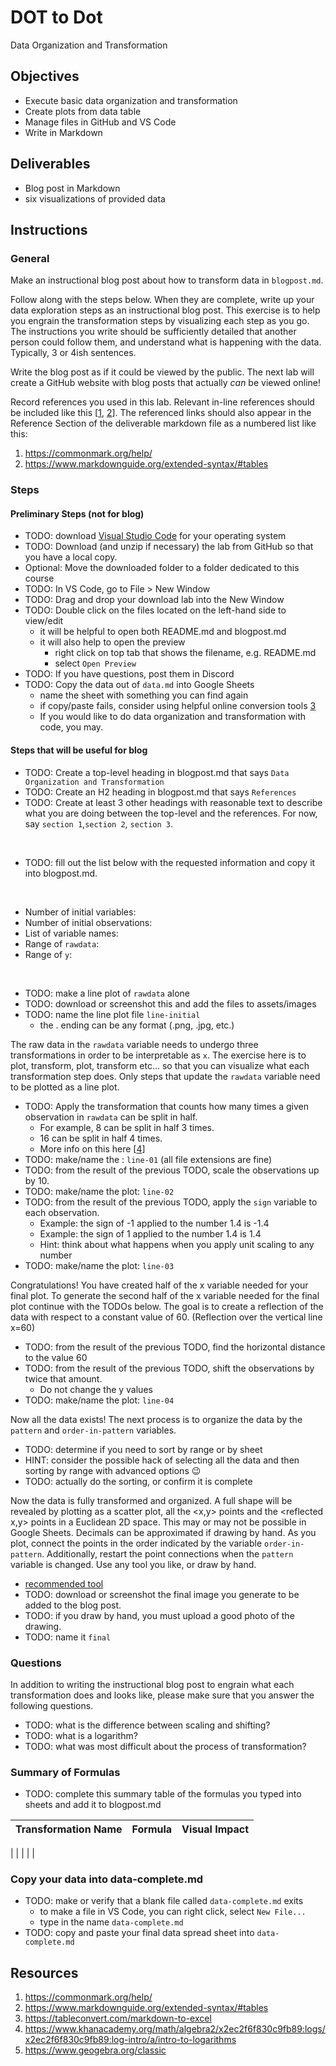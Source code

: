 # DOT to Dot

Data Organization and Transformation

## Objectives

- Execute basic data organization and transformation
- Create plots from data table
- Manage files in GitHub and VS Code
- Write in Markdown

## Deliverables

- Blog post in Markdown
- six visualizations of provided data

## Instructions

### General

Make an instructional blog post about how to transform data in `blogpost.md`.

Follow along with the steps below. When they are complete, write up
your data exploration steps as an instructional blog post. This
exercise is to help you engrain the transformation steps by visualizing
each step as you go. The instructions you write should be sufficiently
detailed that another person could follow them, and understand what
is happening with the data. Typically, 3 or 4ish sentences.

Write the blog post as if it could be viewed by the public. The
next lab will create a GitHub website with blog posts that actually
_can_ be viewed online!

Record references you used in this lab.
Relevant in-line references should be included like this
[[1](https://commonmark.org/help/),
[2](https://www.markdownguide.org/extended-syntax/#tables)].
The referenced links should also appear in the Reference Section of
the deliverable markdown file as a numbered list like this:

1. https://commonmark.org/help/
2. https://www.markdownguide.org/extended-syntax/#tables

### Steps

#### Preliminary Steps (not for blog)

- TODO: download [Visual Studio Code](https://code.visualstudio.com/download)
  for your operating system
- TODO: Download (and unzip if necessary) the lab from GitHub so that you have
  a local copy.
- Optional: Move the downloaded folder to a folder dedicated to this course
- TODO: In VS Code, go to File > New Window
- TODO: Drag and drop your download lab into the New Window
- TODO: Double click on the files located on the left-hand side to view/edit
    - it will be helpful to open both README.md and blogpost.md
    - it will also help to open the preview
        - right click on top tab that shows the filename, e.g. README.md
        - select `Open Preview`
- TODO: If you have questions, post them in Discord
- TODO: Copy the data out of `data.md` into Google Sheets
    - name the sheet with something you can find again
    - if copy/paste fails, consider using helpful online conversion tools
    [3](https://tableconvert.com/markdown-to-excel)
    - If you would like to do data organization and transformation
    with code, you may.

#### Steps that will be useful for blog

- TODO: Create a top-level heading in blogpost.md that says `Data Organization and Transformation`
- TODO: Create an H2 heading in blogpost.md that says `References`
- TODO: Create at least 3 other headings with reasonable text to describe what you are doing
  between the top-level and the references. For now, say `section 1`,`section 2`, `section 3`.

<br>

- TODO: fill out the list below with the requested information and copy it into blogpost.md.

<br>

- Number of initial variables:
- Number of initial observations:
- List of variable names:
- Range of `rawdata`:
- Range of `y`:

<br>

- TODO: make a line plot of `rawdata` alone
- TODO: download or screenshot this and add the files to assets/images
- TODO: name the line plot file `line-initial`
    - the . ending can be any format (.png, .jpg, etc.)

The raw data in the `rawdata` variable needs to undergo three
transformations in order to be interpretable as `x`. The exercise here is
to plot, transform, plot, transform etc... so that you can visualize
what each transformation step does. Only steps that update the `rawdata`
variable need to be plotted as a line plot.

- TODO: Apply the transformation that counts how many times a given observation
  in `rawdata` can be split in half.
    - For example, 8 can be split in half 3 times.
    - 16 can be split in half 4 times.
    - More info on this here
      [[4](https://www.khanacademy.org/math/algebra2/x2ec2f6f830c9fb89:logs/x2ec2f6f830c9fb89:log-intro/a/intro-to-logarithms)]
- TODO: make/name the : `line-01` (all file extensions are fine)
- TODO: from the result of the previous TODO, scale the observations
  up by 10.
- TODO: make/name the plot: `line-02`
- TODO: from the result of the previous TODO, apply the `sign`
  variable to each observation.
    - Example: the sign of -1 applied to the number 1.4 is -1.4
    - Example: the sign of 1 applied to the number 1.4 is 1.4
    - Hint: think about what happens when you apply unit scaling to any number
- TODO: make/name the plot: `line-03`

Congratulations! You have created half of the x variable needed for your final plot.
To generate the second half of the x variable needed for the final plot continue
with the TODOs below. The goal is to create a reflection of the data with respect to
a constant value of 60. (Reflection over the vertical line x=60)

- TODO: from the result of the previous TODO, find the horizontal distance to the
  value 60
- TODO: from the result of the previous TODO, shift the observations by twice that
  amount.
	- Do not change the y values
- TODO: make/name the plot: `line-04`

Now all the data exists! The next process is to organize the data by the `pattern`
and `order-in-pattern` variables.

- TODO: determine if you need to sort by range or by sheet
- HINT: consider the possible hack of selecting all the data and then sorting by
  range with advanced options 😉
- TODO: actually do the sorting, or confirm it is complete

Now the data is fully transformed and organized. A full shape will be revealed
by plotting as a scatter plot,
all the <x,y> points and the <reflected x,y> points in a
Euclidean 2D space. This may or may not be possible in Google Sheets.
Decimals can be approximated if drawing by hand.
As you plot, connect the points in the order indicated by the variable
`order-in-pattern`. Additionally, restart the point connections when the
`pattern` variable is changed. Use any tool you like, or draw by hand.

- [recommended tool](https://www.geogebra.org/classic)
- TODO: download or screenshot the final image you generate to be added to the blog post.  
- TODO: if you draw by hand, you must upload a good photo of the drawing.
- TODO: name it `final`

### Questions

In addition to writing the instructional blog post to engrain what each transformation
does and looks like, please make sure that you answer the following questions.

- TODO: what is the difference between scaling and shifting?
- TODO: what is a logarithm?
- TODO: what was most difficult about the process of transformation?

### Summary of Formulas

- TODO: complete this summary table of the formulas you typed into sheets and
  add it to blogpost.md

| Transformation Name | Formula | Visual Impact |
|---------------------|---------|---------------|
|
|
|
|
|

### Copy your data into data-complete.md

- TODO: make or verify that a blank file called `data-complete.md` exits
    - to make a file in VS Code, you can right click, select `New File...`
    - type in the name `data-complete.md`
- TODO: copy and paste your final data spread sheet into `data-complete.md`

## Resources

1. https://commonmark.org/help/
2. https://www.markdownguide.org/extended-syntax/#tables
3. https://tableconvert.com/markdown-to-excel
4. https://www.khanacademy.org/math/algebra2/x2ec2f6f830c9fb89:logs/x2ec2f6f830c9fb89:log-intro/a/intro-to-logarithms
5. https://www.geogebra.org/classic
